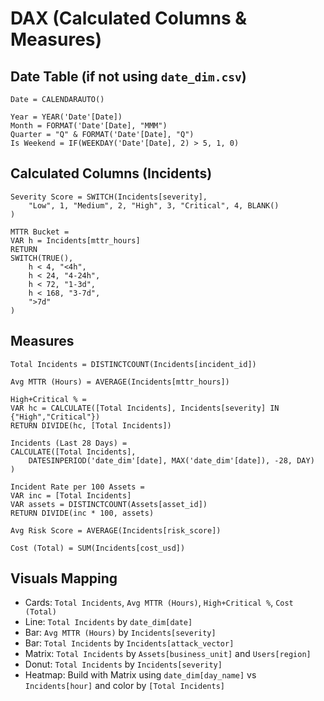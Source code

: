 # DAX (Calculated Columns & Measures)

## Date Table (if not using `date_dim.csv`)
```DAX
Date = CALENDARAUTO()

Year = YEAR('Date'[Date])
Month = FORMAT('Date'[Date], "MMM")
Quarter = "Q" & FORMAT('Date'[Date], "Q")
Is Weekend = IF(WEEKDAY('Date'[Date], 2) > 5, 1, 0)
```

## Calculated Columns (Incidents)
```DAX
Severity Score = SWITCH(Incidents[severity],
    "Low", 1, "Medium", 2, "High", 3, "Critical", 4, BLANK()
)

MTTR Bucket = 
VAR h = Incidents[mttr_hours]
RETURN
SWITCH(TRUE(),
    h < 4, "<4h",
    h < 24, "4-24h",
    h < 72, "1-3d",
    h < 168, "3-7d",
    ">7d"
)
```

## Measures
```DAX
Total Incidents = DISTINCTCOUNT(Incidents[incident_id])

Avg MTTR (Hours) = AVERAGE(Incidents[mttr_hours])

High+Critical % = 
VAR hc = CALCULATE([Total Incidents], Incidents[severity] IN {"High","Critical"})
RETURN DIVIDE(hc, [Total Incidents])

Incidents (Last 28 Days) = 
CALCULATE([Total Incidents],
    DATESINPERIOD('date_dim'[date], MAX('date_dim'[date]), -28, DAY)
)

Incident Rate per 100 Assets = 
VAR inc = [Total Incidents]
VAR assets = DISTINCTCOUNT(Assets[asset_id])
RETURN DIVIDE(inc * 100, assets)

Avg Risk Score = AVERAGE(Incidents[risk_score])

Cost (Total) = SUM(Incidents[cost_usd])
```

## Visuals Mapping
- Cards: `Total Incidents`, `Avg MTTR (Hours)`, `High+Critical %`, `Cost (Total)`
- Line: `Total Incidents` by `date_dim[date]`
- Bar: `Avg MTTR (Hours)` by `Incidents[severity]`
- Bar: `Total Incidents` by `Incidents[attack_vector]`
- Matrix: `Total Incidents` by `Assets[business_unit]` and `Users[region]`
- Donut: `Total Incidents` by `Incidents[severity]`
- Heatmap: Build with Matrix using `date_dim[day_name]` vs `Incidents[hour]` and color by `[Total Incidents]`
